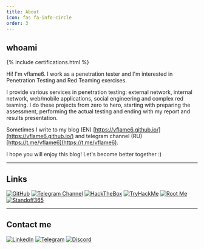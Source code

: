 ```yaml
---
title: About
icon: fas fa-info-circle
order: 3
---
```


## whoami

{% include certifications.html %}

Hi! I'm vflame6. I work as a penetration tester and I'm interested in Penetration Testing and Red Teaming exercises. 

I provide various services in penetration testing: external network, internal network, web/mobile applications, social engineering and complex red teaming. I do these projects from zero to hero, starting with preparing the assessment, performing the actual testing and ending with my report and results presentation. 

Sometimes I write to my blog (EN) [https://vflame6.github.io/](https://vflame6.github.io/) and telegram channel (RU) [https://t.me/vflame6](https://t.me/vflame6).

I hope you will enjoy this blog! Let's become better together :)

---

## Links

<p align="left">
  <a href="https://github.com/vflame6"><img src="https://img.shields.io/badge/-GitHub-white?style=for-the-badge" alt="GitHub" /></a>
  <a href="https://t.me/vflame6"><img src="https://img.shields.io/badge/-Telegram-229ED9?style=for-the-badge" alt="Telegram Channel" /></a>
  <a href="https://www.hackthebox.eu/profile/973692"><img src="https://img.shields.io/badge/-HackTheBox-9FEF00?style=for-the-badge" alt="HackTheBox" /></a>
  <a href="https://tryhackme.com/p/vflamie"><img src="https://img.shields.io/badge/-TryHackMe-1C2331?style=for-the-badge" alt="TryHackMe" /></a>
  <a href="https://www.root-me.org/vflame6?lang=en"><img src="https://img.shields.io/badge/-Root%20Me-191C22?style=for-the-badge" alt="Root Me" /></a>
  <a href="https://standoff365.com/profile/vflame6/"><img src="https://img.shields.io/badge/-Standoff365-6E4D8F?style=for-the-badge" alt="Standoff365" /></a>
</p>

---

## Contact me

<p align="left">
  <a href="https://www.linkedin.com/in/maksim-radaev/"><img src="https://img.shields.io/badge/-LinkedIn-0A66C2?style=for-the-badge&logo=LinkedIn&logoColor=white" alt="LinkedIn" /></a>
  <a href="https://t.me/vflame9"><img src="https://img.shields.io/badge/-Telegram-white?style=for-the-badge&logo=Telegram" alt="Telegram" /></a>
  <a href="https://discordapp.com/users/355932707827744779"><img src="https://img.shields.io/badge/-vflame6-2F3136?style=for-the-badge&logo=Discord" alt="Discord" /></a>
</p>
